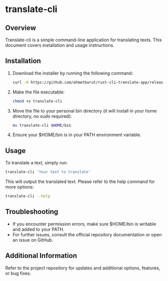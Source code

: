 # translate-cli

## Overview

Translate-cli is a simple command-line application for translating texts. This document covers installation and usage instructions.

## Installation

1. Download the installer by running the following command:  
   ```bash
   curl -O https://github.com/ahmetbarut/rust-cli-translate-app/releases/latest/download/translate-cli
   ```
2. Make the file executable:  
   ```bash
   chmod +x translate-cli
   ```
3. Move the file to your personal bin directory (it will install in your home directory, no sudo required):  
   ```bash
   mv translate-cli $HOME/bin
   ```
4. Ensure your $HOME/bin is in your PATH environment variable.

## Usage

To translate a text, simply run:  
```bash
translate-cli 'Your text to translate'
```
This will output the translated text. Please refer to the help command for more options:  
```bash
translate-cli --help
```

## Troubleshooting

- If you encounter permission errors, make sure $HOME/bin is writable and added to your PATH.  
- For further issues, consult the official repository documentation or open an issue on GitHub.

## Additional Information

Refer to the project repository for updates and additional options, features, or bug fixes.
